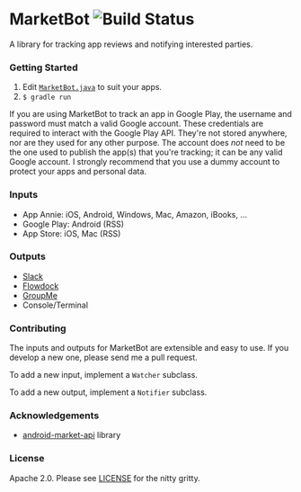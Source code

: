 MarketBot ![Build Status](https://travis-ci.org/acj/MarketBot.svg?branch=master)
=========

A library for tracking app reviews and notifying interested parties.

### Getting Started

1. Edit [`MarketBot.java`](src/main/java/org/linuxguy/MarketBot/MarketBot.java) to suit your apps.
2. `$ gradle run`

If you are using MarketBot to track an app in Google Play, the username and password must match a valid Google account. These credentials are required to interact with the Google Play API. They're not stored anywhere, nor are they used for any other purpose. The account does *not* need to be the one used to publish the app(s) that you're tracking; it can be any valid Google account. I strongly recommend that you use a dummy account to protect your apps and personal data.

### Inputs

 * App Annie: iOS, Android, Windows, Mac, Amazon, iBooks, ...
 * Google Play: Android (RSS)
 * App Store: iOS, Mac (RSS)
 
### Outputs

 * [Slack](https://slack.com)
 * [Flowdock](https://flowdock.com)
 * [GroupMe](https://groupme.com)
 * Console/Terminal
 
 
### Contributing

The inputs and outputs for MarketBot are extensible and easy to use. If you develop a new one, please send me a pull request.

To add a new input, implement a `Watcher` subclass.

To add a new output, implement a `Notifier` subclass.

### Acknowledgements

 * [android-market-api](https://code.google.com/p/android-market-api/) library

### License

Apache 2.0. Please see [LICENSE](LICENSE) for the nitty gritty.
